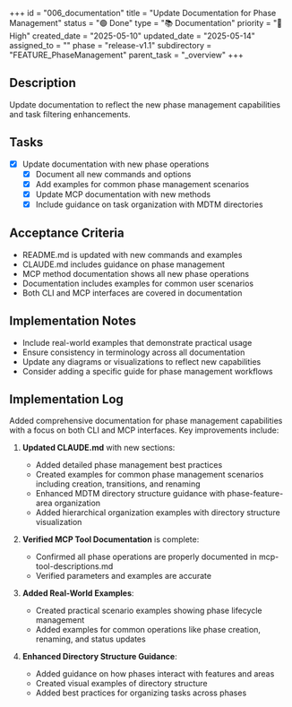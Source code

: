+++
id = "006_documentation"
title = "Update Documentation for Phase Management"
status = "🟢 Done"
type = "📚 Documentation"
priority = "🔼 High"
created_date = "2025-05-10"
updated_date = "2025-05-14"
assigned_to = ""
phase = "release-v1.1"
subdirectory = "FEATURE_PhaseManagement"
parent_task = "_overview"
+++

## Description

Update documentation to reflect the new phase management capabilities and task filtering enhancements.

## Tasks

- [x] Update documentation with new phase operations
  - [x] Document all new commands and options
  - [x] Add examples for common phase management scenarios
  - [x] Update MCP documentation with new methods
  - [x] Include guidance on task organization with MDTM directories

## Acceptance Criteria

- README.md is updated with new commands and examples
- CLAUDE.md includes guidance on phase management
- MCP method documentation shows all new phase operations
- Documentation includes examples for common user scenarios
- Both CLI and MCP interfaces are covered in documentation

## Implementation Notes

- Include real-world examples that demonstrate practical usage
- Ensure consistency in terminology across all documentation
- Update any diagrams or visualizations to reflect new capabilities
- Consider adding a specific guide for phase management workflows

## Implementation Log

Added comprehensive documentation for phase management capabilities with a focus on both CLI and MCP interfaces. Key improvements include:

1. **Updated CLAUDE.md** with new sections:
   - Added detailed phase management best practices
   - Created examples for common phase management scenarios including creation, transitions, and renaming
   - Enhanced MDTM directory structure guidance with phase-feature-area organization
   - Added hierarchical organization examples with directory structure visualization

2. **Verified MCP Tool Documentation** is complete:
   - Confirmed all phase operations are properly documented in mcp-tool-descriptions.md
   - Verified parameters and examples are accurate

3. **Added Real-World Examples**:
   - Created practical scenario examples showing phase lifecycle management
   - Added examples for common operations like phase creation, renaming, and status updates

4. **Enhanced Directory Structure Guidance**:
   - Added guidance on how phases interact with features and areas
   - Created visual examples of directory structure
   - Added best practices for organizing tasks across phases
